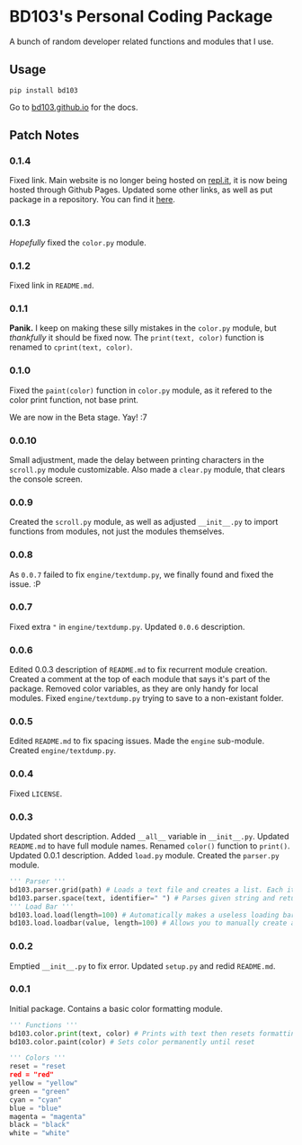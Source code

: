 # BD103's Personal Coding Package
A bunch of random developer related functions and modules that I use.

## Usage
`pip install bd103`

Go to [bd103.github.io](https://bd103.github.io/) for the docs.

## Patch Notes
### 0.1.4
Fixed link. Main website is no longer being hosted on [repl.it](https://repl.it), it is now being hosted through Github Pages. Updated some other links, as well as put package in a repository. You can find it [here](https://github.com/BD103/Package).

### 0.1.3
_Hopefully_ fixed the `color.py` module.

### 0.1.2
Fixed link in `README.md`.

### 0.1.1
**Panik.** I keep on making these silly mistakes in the `color.py` module, but _thankfully_ it should be fixed now. The `print(text, color)` function is renamed to `cprint(text, color)`.

### **0.1.0**
Fixed the `paint(color)` function in `color.py` module, as it refered to the color print function, not base print.

We are now in the Beta stage. Yay! :7

### 0.0.10
Small adjustment, made the delay between printing characters in the `scroll.py` module customizable. Also made a `clear.py` module, that clears the console screen.

### 0.0.9
Created the `scroll.py` module, as well as adjusted `__init__.py` to import functions from modules, not just the modules themselves.

### 0.0.8
As `0.0.7` failed to fix `engine/textdump.py`, we finally found and fixed the issue. :P

### 0.0.7
Fixed extra `"` in `engine/textdump.py`. Updated `0.0.6` description.

### 0.0.6
Edited 0.0.3 description of `README.md` to fix recurrent module creation. Created a comment at the top of each module that says it's part of the package. Removed color variables, as they are only handy for local modules. Fixed `engine/textdump.py` trying to save to a non-existant folder.

### 0.0.5
Edited `README.md` to fix spacing issues. Made the `engine` sub-module. Created `engine/textdump.py`.

### 0.0.4
Fixed `LICENSE`.

### 0.0.3
Updated short description. Added `__all__` variable in `__init__.py`. Updated `README.md` to have full module names. Renamed `color()` function to `print()`. Updated 0.0.1 description. Added `load.py` module. Created the `parser.py` module.
```python
''' Parser '''
bd103.parser.grid(path) # Loads a text file and creates a list. Each item is a sepperate line of the file. Returns the list (array)
bd103.parser.space(text, identifier=" ") # Parses given string and returns an array. Each item is sepperated by spaces. "hi there" would return ["hi", "there"]
''' Load Bar '''
bd103.load.load(length=100) # Automatically makes a useless loading bar
bd103.load.loadbar(value, length=100) # Allows you to manually create a load bar that syncs with data.
```

### 0.0.2
Emptied `__init__.py` to fix error. Updated `setup.py` and redid `README.md`.

### 0.0.1
Initial package. Contains a basic color formatting module.
```python
''' Functions '''
bd103.color.print(text, color) # Prints with text then resets formatting
bd103.color.paint(color) # Sets color permanently until reset

''' Colors '''
reset = "reset
red = "red"
yellow = "yellow"
green = "green"
cyan = "cyan"
blue = "blue"
magenta = "magenta"
black = "black"
white = "white"
```
